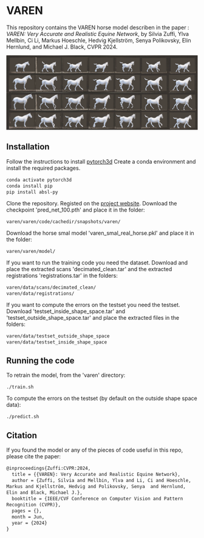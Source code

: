# VAREN
This repository contains the VAREN horse model describen in the paper : _VAREN: Very Accurate and Realistic Equine Network_, by Silvia Zuffi, Ylva Mellbin, Ci Li, Markus Hoeschle, Hedvig Kjellström, Senya Polikovsky, Elin Hernlund, and Michael J. Black, CVPR 2024. 

![teaser](./images/teaser_larger1.png)

## Installation
Follow the instructions to install [pytorch3d](https://github.com/facebookresearch/pytorch3d/tree/main)
Create a conda environment and install the required packages.
```
conda activate pytorch3d
conda install pip
pip install absl-py
```
Clone the repository.
Registed on the [project website](https://varen.is.tue.mpg.de).
Download the checkpoint 'pred_net_100.pth' and place it in the folder:
```
varen/varen/code/cachedir/snapshots/varen/
```
Download the horse smal model 'varen_smal_real_horse.pkl' and place it in the folder:
```
varen/varen/model/
```
If you want to run the training code you need the dataset.
Download and place the extracted scans 'decimated_clean.tar' and the extracted registrations 'registrations.tar' in the folders:
```
varen/data/scans/decimated_clean/
varen/data/registrations/
```
If you want to compute the errors on the testset you need the testset.
Download 'testset_inside_shape_space.tar' and 'testset_outside_shape_space.tar' and place the extracted files in the folders:
```
varen/data/testset_outside_shape_space
varen/data/testset_inside_shape_space
```



## Running the code
To retrain the model, from the 'varen' directory:
```
./train.sh
```
To compute the errors on the testset (by default on the outside shape space data):
```
./predict.sh
```



## Citation

If you found the model or any of the pieces of code useful in this repo, please cite the paper:

```
@inproceedings{Zuffi:CVPR:2024,  
  title = {{VAREN}: Very Accurate and Realistic Equine Network},  
  author = {Zuffi, Silvia and Mellbin, Ylva and Li, Ci and Hoeschle, Markus and Kjellström, Hedvig and Polikovsky, Senya  and Hernlund, Elin and Black, Michael J.},  
  booktitle = {IEEE/CVF Conference on Computer Vision and Pattern Recognition (CVPR)},  
  pages = {},
  month = Jun,
  year = {2024}
}










